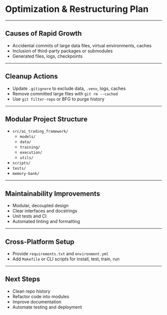 # Optimization & Restructuring Plan

---

## Causes of Rapid Growth

- Accidental commits of large data files, virtual environments, caches
- Inclusion of third-party packages or submodules
- Generated files, logs, checkpoints

---

## Cleanup Actions

- Update `.gitignore` to exclude data, `.venv`, logs, caches
- Remove committed large files with `git rm --cached`
- Use `git filter-repo` or BFG to purge history

---

## Modular Project Structure

- `src/ai_trading_framework/`
  - `models/`
  - `data/`
  - `training/`
  - `execution/`
  - `utils/`
- `scripts/`
- `tests/`
- `memory-bank/`

---

## Maintainability Improvements

- Modular, decoupled design
- Clear interfaces and docstrings
- Unit tests and CI
- Automated linting and formatting

---

## Cross-Platform Setup

- Provide `requirements.txt` and `environment.yml`
- Add `Makefile` or CLI scripts for install, test, train, run

---

## Next Steps

- Clean repo history
- Refactor code into modules
- Improve documentation
- Automate testing and deployment